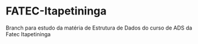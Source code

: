 # FATEC-Itapetininga
Branch para estudo da matéria de Estrutura de Dados do curso de ADS da Fatec Itapetininga
